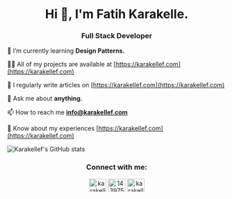 <h1 align="center">Hi 👋, I'm Fatih Karakelle.</h1>
<h3 align="center">Full Stack Developer</h3>

 🌱 I’m currently learning **Design Patterns.**

 👨‍💻 All of my projects are available at [https://karakellef.com](https://karakellef.com)

 📝 I regularly write articles on [https://karakellef.com](https://karakellef.com)

 💬 Ask me about **anything.**

 📫 How to reach me **info@karakellef.com**

 📄 Know about my experiences [https://karakellef.com](https://karakellef.com)

![Karakellef's GitHub stats](https://github-readme-stats.vercel.app/api?username=karakellef&show_icons=true&theme=react&count_private=true)

<!--
[![Top Langs](https://github-readme-stats.vercel.app/api/top-langs/?username=karakellef&layout=compact&count_private=true&theme=react&show_icons=true)](https://github.com/anuraghazra/github-readme-stats)
-->

<h3 align="center">Connect with me:</h3>
<p align="center">
<a href="https://linkedin.com/in/karakellef" target="blank"><img align="center" src="https://raw.githubusercontent.com/rahuldkjain/github-profile-readme-generator/master/src/images/icons/Social/linked-in-alt.svg" alt="karakellef" height="30" width="40" /></a>
<a href="https://stackoverflow.com/users/14397542" target="blank"><img align="center" src="https://raw.githubusercontent.com/rahuldkjain/github-profile-readme-generator/master/src/images/icons/Social/stack-overflow.svg" alt="14397542" height="30" width="40" /></a>
<a href="https://www.hackerrank.com/karakellef" target="blank"><img align="center" src="https://raw.githubusercontent.com/rahuldkjain/github-profile-readme-generator/master/src/images/icons/Social/hackerrank.svg" alt="karakellef" height="30" width="40" /></a>
</p>
